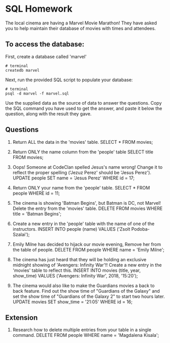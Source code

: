 # SQL Homework

The local cinema are having a Marvel Movie Marathon! They have asked you to help maintain their database of movies with times and attendees.

## To access the database:

First, create a database called 'marvel'

```
# terminal
createdb marvel
```

Next, run the provided SQL script to populate your database:

```
# terminal
psql -d marvel -f marvel.sql
```

Use the supplied data as the source of data to answer the questions. Copy the SQL command you have used to get the answer, and paste it below the question, along with the result they gave.

## Questions

1.  Return ALL the data in the 'movies' table.
 SELECT * FROM movies;

2.  Return ONLY the name column from the 'people' table
SELECT title FROM movies;

3.  Oops! Someone at CodeClan spelled Jesus's name wrong! Change it to reflect the proper spelling ('Jezuz Perez' should be 'Jesus Perez').
UPDATE people SET name = 'Jesus Perez' WHERE id = 17;

4.  Return ONLY your name from the 'people' table.
SELECT * FROM people WHERE id = 11;

5.  The cinema is showing 'Batman Begins', but Batman is DC, not Marvel! Delete the entry from the 'movies' table.
DELETE FROM movies WHERE title = 'Batman Begins';

6.  Create a new entry in the 'people' table with the name of one of the instructors.
INSERT INTO people (name) VALUES ('Zsolt Podoba-Szalai');

7.  Emily Milne has decided to hijack our movie evening, Remove her from the table of people.
DELETE FROM people WHERE name = 'Emily Milne';

8.  The cinema has just heard that they will be holding an exclusive midnight showing of 'Avengers: Infinity War'!! Create a new entry in the 'movies' table to reflect this.
INSERT INTO movies (title, year, show_time) VALUES ('Avengers: Infinity War', 2018, '15:20');

9.  The cinema would also like to make the Guardians movies a back to back feature. Find out the show time of "Guardians of the Galaxy" and set the show time of "Guardians of the Galaxy 2" to start two hours later.
UPDATE movies SET show_time = '21:05' WHERE id = 16;

## Extension

1.  Research how to delete multiple entries from your table in a single command.
DELETE FROM people WHERE name = 'Magdalena Kisala';
